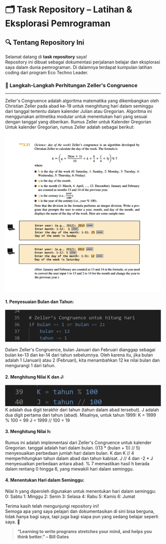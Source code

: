 # 🗂️ Task Repository – Latihan & Eksplorasi Pemrograman

## 🔍 Tentang Repository Ini

Selamat datang di **task repository** saya!  
Repository ini dibuat sebagai dokumentasi perjalanan belajar dan eksplorasi saya dalam dunia pemrograman. Di dalamnya terdapat kumpulan latihan coding dari program Eco Techno Leader. 

### 🧮 Langkah-Langkah Perhitungan Zeller's Congruence 
----
Zeller's Congruence adalah algoritma matematika yang dikembangkan oleh Christian Zeller pada abad ke-19 untuk menghitung hari dalam seminggu dari tanggal tertentu dalam kalender Julian atau Gregorian. Algoritma ini menggunakan aritmetika modular untuk menentukan hari yang sesuai dengan tanggal yang diberikan.
Rumus Zeller untuk Kalender Gregorian
Untuk kalender Gregorian, rumus Zeller adalah sebagai berikut:
![zeller rumus](https://github.com/Asfa-Asfialana/TASK-REPOSITORY/blob/main/zeller%20rumus.jpg)

#### 1. Penyesuaian Bulan dan Tahun:
![gambar1](https://github.com/Asfa-Asfialana/TASK-REPOSITORY/blob/main/gambar1.png)

Dalam Zeller's Congruence, bulan Januari dan Februari dianggap sebagai bulan ke-13 dan ke-14 dari tahun sebelumnya. Oleh karena itu, jika bulan adalah 1 (Januari) atau 2 (Februari), kita menambahkan 12 ke nilai bulan dan mengurangi 1 dari tahun.
#### 2. Menghitung Nilai K dan J:
![gambar2](https://github.com/Asfa-Asfialana/TASK-REPOSITORY/blob/main/gambar2.png)
K adalah dua digit terakhir dari tahun (tahun dalam abad tersebut).
J adalah dua digit pertama dari tahun (abad).
Misalnya, untuk tahun 1999:
K = 1999 % 100 = 99
J = 1999 // 100 = 19

#### 3. Menghitung Nilai h:



Rumus ini adalah implementasi dari Zeller's Congruence untuk kalender Gregorian.
tanggal adalah hari dalam bulan.
((13 * (bulan + 1)) // 5) menyesuaikan perbedaan jumlah hari dalam bulan.
K dan K // 4 memperhitungkan tahun dalam abad dan tahun kabisat.
J // 4 dan -2 * J menyesuaikan perbedaan antara abad.
% 7 memastikan hasil h berada dalam rentang 0 hingga 6, yang mewakili hari dalam seminggu.
#### 4. Menentukan Hari dalam Seminggu:


Nilai h yang diperoleh digunakan untuk menentukan hari dalam seminggu:
0: Sabtu
1: Minggu
2: Senin
3: Selasa
4: Rabu
5: Kamis
6: Jumat

Terima kasih telah mengunjungi repository ini!  
Semoga apa yang saya pelajari dan dokumentasikan di sini bisa berguna, tidak hanya bagi saya, tapi juga bagi siapa pun yang sedang belajar seperti saya. 🚀

> **“Learning to write programs stretches your mind, and helps you think better.” – Bill Gates**
